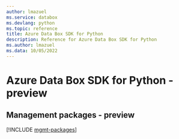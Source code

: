 ```yaml
---
author: lmazuel
ms.service: databox
ms.devlang: python
ms.topic: reference
title: Azure Data Box SDK for Python
description: Reference for Azure Data Box SDK for Python
ms.author: lmazuel
ms.data: 10/05/2022
---
```

# Azure Data Box SDK for Python - preview

## Management packages - preview
[!INCLUDE [mgmt-packages](data-box-mgmt-index.md)]